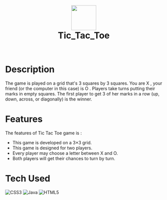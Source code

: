 <div align="center">
      <h1> <img src="https://upload.wikimedia.org/wikipedia/commons/thumb/3/32/Tic_tac_toe.svg/1200px-Tic_tac_toe.svg.png" width="80px"><br/>Tic_Tac_Toe</h1>
     </div>
<p align="center"> <a href="https://www.instagram.com/shivam_agarwal_711" target="_blank"><img alt="" src="https://img.shields.io/badge/Instagram-E4405F?style=normal&logo=instagram&logoColor=white" style="vertical-align:center" /></a> <a href="https://upload.wikimedia.org/wikipedia/commons/thumb/3/32/Tic_tac_toe.svg/1200px-Tic_tac_toe.svg.png}" target="_blank"><img alt="" src="https://img.shields.io/badge/LinkedIn-0077B5?style=normal&logo=linkedin&logoColor=white" style="vertical-align:center" /></a> </p>

# Description
The game is played on a grid that's 3 squares by 3 squares. You are X , your friend (or the computer in this case) is O . Players take turns putting their marks in empty squares. The first player to get 3 of her marks in a row (up, down, across, or diagonally) is the winner.

# Features
<p>The features of Tic Tac Toe game is : </p>
<ul>
<li>This game is developed on a 3×3 grid.</li>
<li>This game is designed for two players.</li>
<li>Every player may choose a letter between X and O.</li>
<li>Both players will get their chances to turn by turn.</li>
</ul>

# Tech Used
 ![CSS3](https://img.shields.io/badge/css3-%231572B6.svg?style=for-the-badge&logo=css3&logoColor=white) ![Java](https://img.shields.io/badge/java-%23ED8B00.svg?style=for-the-badge&logo=java&logoColor=white) ![HTML5](https://img.shields.io/badge/html5-%23E34F26.svg?style=for-the-badge&logo=html5&logoColor=white)
      

 


      
<!-- </> with 💛 by readMD (https://readmd.itsvg.in) -->
    
